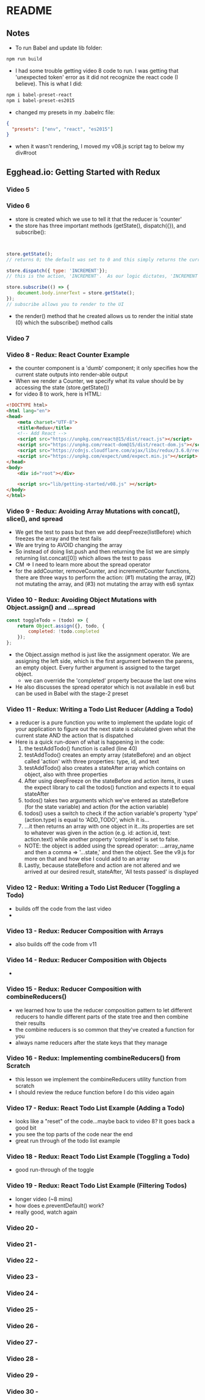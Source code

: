 # README

## Notes
- To run Babel and update lib folder:

```sh
npm run build
```
- I had some trouble getting video 8 code to run.  I was getting that 'unexpected
token' error as it did not recognize the react code (I believe).  This is what I did:
```sh
npm i babel-preset-react
npm i babel-preset-es2015
```
  - changed my presets in my .babelrc file:
```json
{
  "presets": ["env", "react", "es2015"]
}
```
  - when it wasn't rendering, I moved my v08.js script tag to below my div#root

## Egghead.io: Getting Started with Redux

### Video 5

### Video 6

- store is created which we use to tell it that the reducer is 'counter'
- the store has three important methods (getState(), dispatch({}), and subscribe():
```javascript


store.getState();
// returns 0; the default was set to 0 and this simply returns the current state

store.dispatch({ type: 'INCREMENT'});
// this is the action, 'INCREMENT'.  As our logic dictates, 'INCREMENT' adds 1 to state

store.subscribe(() => {
	document.body.innerText = store.getState();
});
// subscribe allows you to render to the UI
```

- the render() method that he created allows us to render the initial state (0)
which the subscribe() method calls

### Video 7


### Video 8 - Redux: React Counter Example
- the counter component is a 'dumb' component; it only specifies how the current
state outputs into render-able output
- When we render a Counter, we specify what its value should be by accessing the
state (store.getState())
- for video 8 to work, here is HTML:

```html
<!DOCTYPE html>
<html lang="en">
<head>
	<meta charset="UTF-8">
	<title>Redux</title>
	<!-- Add React -->
	<script src="https://unpkg.com/react@15/dist/react.js"></script>
	<script src="https://unpkg.com/react-dom@15/dist/react-dom.js"></script>
	<script src="https://cdnjs.cloudflare.com/ajax/libs/redux/3.6.0/redux.js"></script>
	<script src="https://unpkg.com/expect/umd/expect.min.js"></script>
</head>
<body>
	<div id="root"></div>

	<script src="lib/getting-started/v08.js" ></script>
</body>
</html>
```

### Video 9 - Redux: Avoiding Array Mutations with concat(), slice(), and spread
- We get the test to pass but then we add deepFreeze(listBefore) which freezes the
array and the test fails
- We are trying to AVOID changing the array
- So instead of doing list.push and then returning the list we are simply returning
list.concat([0]) which allows the test to pass
- CM => I need to learn more about the spread operator
- for the addCounter, removeCounter, and incrementCounter functions, there are three ways
to perform the action: (#1) mutating the array, (#2) not mutating the array, and (#3) not 
mutating the array with es6 syntax


### Video 10 - Redux: Avoiding Object Mutations with Object.assign() and ...spread
```javascript
const toggleTodo = (todo) => {
	return Object.assign({}, todo, {
		completed: !todo.completed
	});
};
```
- the Object.assign method is just like the assignment operator.  We are assigning the
left side, which is the first argument between the parens, an empty object. Every further
argument is assigned to the target object.
  - we can override the 'completed' property because the last one wins
- He also discusses the spread operator which is not available in es6 but can be used
in Babel with the stage-2 preset

### Video 11 - Redux: Writing a Todo List Reducer (Adding a Todo)
- a reducer is a pure function you write to implement the update logic of your application
to figure out the next state is calculated given what the current state AND the action
that is dispatched
- Here is a quick run-down of what is happening in the code:
  1. the testAddTodo() function is called (line 40)
  2. testAddTodo() creates an empty array (stateBefore) and an object called 'action' with
  three properties: type, id, and text
  3. testAddTodo() also creates a stateAfter array which contains on object, also with three
  properties
  4. After using deepFreeze on the stateBefore and action items, it uses the expect library
  to call the todos() function and expects it to equal stateAfter
  5. todos() takes two arguments which we've entered as stateBefore (for the state variable)
  and action (for the action variable)
  6. todos() uses a switch to check if the action variable's property 'type' (action.type) is 
  equal to 'ADD_TODO', which it is...
  7. ...it then returns an array with one object in it...its properties are set to whatever
  was given in the action (e.g. id: action.id, text: action.text) while another property
  'completed' is set to false.
    - NOTE: the object is added using the spread operator: ...array_name and then a comma =>
    '...state,' and then the object.  See the v9.js for more on that and how else I could add
    to an array
  8. Lastly, because stateBefore and action are not altered and we arrived at our desired
  result, stateAfter, 'All tests passed' is displayed

### Video 12 - Redux: Writing a Todo List Reducer (Toggling a Todo)
- builds off the code from the last video
- 

### Video 13 - Redux: Reducer Composition with Arrays
- also builds off the code from v11


### Video 14 - Redux: Reducer Composition with Objects 
- 

### Video 15 - Redux: Reducer Composition with combineReducers()
- we learned how to use the reducer composition pattern to let different reducers to handle
different parts of the state tree and then combine their results
- the combine reducers is so common that they've created a function for you
- always name reducers after the state keys that they manage

### Video 16 - Redux: Implementing combineReducers() from Scratch
- this lesson we implement the combineReducers utility function from scratch
- I should review the reduce function before I do this video again

### Video 17 - Redux: React Todo List Example (Adding a Todo)
- looks like a "reset" of the code...maybe back to video 8?  It goes back a good bit
- you see the top parts of the code near the end
- great run through of the todo list example

### Video 18 - Redux: React Todo List Example (Toggling a Todo)
- good run-through of the toggle

### Video 19 - Redux: React Todo List Example (Filtering Todos)
- longer video (~8 mins)
- how does e.preventDefault() work?
- really good, watch again

### Video 20 - 

### Video 21 - 

### Video 22 - 

### Video 23 - 

### Video 24 - 

### Video 25 - 

### Video 26 - 

### Video 27 - 

### Video 28 - 

### Video 29 - 

### Video 30 - 









